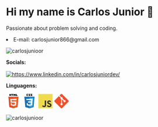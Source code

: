 <h1> Hi my name is Carlos Junior 👋 </h1>


Passionate about problem solving and coding.
<li>E-mail: carlosjunior866@gmail.com
 
<p align="left"> <img src="https://komarev.com/ghpvc/?username=carlosjunioor&label=Profile%20views&color=0e75b6&style=flat" alt="carlosjunioor" /> </p>

<strong> Socials: </strong>

<p align="left">
<a href="https://www.linkedin.com/in/carlosjuniordev/" target="blank"><img align="center" src="https://raw.githubusercontent.com/rahuldkjain/github-profile-readme-generator/master/src/images/icons/Social/linked-in-alt.svg" alt="https://www.linkedin.com/in/carlosjuniordev/" height="30" width="40" /></a>
</p>

<strong> Linguagens: </strong>

<img src="https://raw.githubusercontent.com/devicons/devicon/master/icons/html5/html5-original-wordmark.svg" alt="html5" width="40" height="40"/> </a> 
<img src="https://raw.githubusercontent.com/devicons/devicon/master/icons/css3/css3-original-wordmark.svg" alt="css3" width="40" height="40"/> </a> 
<img src="https://raw.githubusercontent.com/devicons/devicon/master/icons/javascript/javascript-original.svg" alt="javascript" width="40" height="40"/>
<img src="https://raw.githubusercontent.com/devicons/devicon/master/icons/git/git-original.svg" alt="git" width="40" height="40"/>
 
 <p><img align="left" src="https://github-readme-stats.vercel.app/api/top-langs?username=carlosjunioor&show_icons=true&locale=en&layout=compact" alt="carlosjunioor" /></p>
